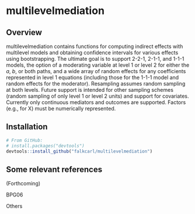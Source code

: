 # multilevelmediation

## Overview

multilevelmediation contains functions for computing indirect effects with
multilevel models and obtaining confidence intervals for various effects using
bootstrapping. The ultimate goal is to support 2-2-1, 2-1-1, and 1-1-1 models,
the option of a moderating variable at level 1 or level 2 for either the *a*, *b*,
or both paths, and a wide array of random effects for any coefficients
represented in level 1 equations (including those
for the 1-1-1 model and random effects for the moderator).
Resampling assumes random sampling at both levels. Future
support is intended for other sampling schemes (random sampling of only level 1
or level 2 units) and support for covariates. Currently only continuous mediators
and outcomes are supported. Factors (e.g., for X) must be numerically represented.

## Installation

``` r
# From GitHub:
# install.packages("devtools")
devtools::install_github("falkcarl/multilevelmediation")
```

## Some relevant references

(Forthcoming)

BPG06

Others

